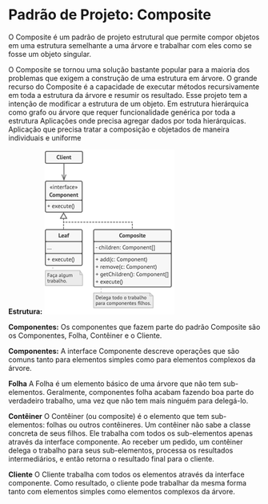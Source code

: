 # Padrão de Projeto: Composite
O Composite é um padrão de projeto estrutural que permite compor objetos em uma estrutura semelhante a uma árvore e trabalhar com eles como se fosse um objeto singular.

 
O Composite se tornou uma solução bastante popular para a maioria dos problemas que exigem a construção de uma estrutura em árvore. O grande recurso do Composite é a capacidade de executar métodos recursivamente em toda a estrutura da árvore e resumir os resultado. Esse projeto tem a intenção de modificar a estrutura de um objeto. Em estrutura hierárquica como grafo ou árvore que requer funcionalidade genérica por toda a estrutura Aplicações onde precisa agregar dados por toda hierárquicas. Aplicação que precisa tratar a composição e objetados de maneira individuais e uniforme

**Estrutura:** 
![](https://github.com/victor-santana/Padroes-de-Projeto/blob/master/Padroes%20de%20Projetos/Composite/comp.png)

 
**Componentes:**
Os componentes que fazem parte do padrão Composite são os Componentes, Folha, Contêiner e o Cliente. 

**Componentes:**
A interface Componente descreve operações que são comuns tanto para elementos simples como para elementos complexos da árvore.

**Folha**
A Folha é um elemento básico de uma árvore que não tem sub-elementos.
Geralmente, componentes folha acabam fazendo boa parte do verdadeiro trabalho, uma vez que não tem mais ninguém para delegá-lo.

**Contêiner**
O Contêiner (ou composite) é o elemento que tem sub-elementos: folhas ou outros contêineres. Um contêiner não sabe a classe concreta de seus filhos. Ele trabalha com todos os sub-elementos apenas através da interface componente.
Ao receber um pedido, um contêiner delega o trabalho para seus sub-elementos, processa os resultados intermediários, e então retorna o resultado final para o cliente.

**Cliente**
O Cliente trabalha com todos os elementos através da interface componente. Como resultado, o cliente pode trabalhar da mesma forma tanto com elementos simples como elementos complexos da árvore.
